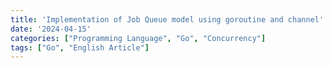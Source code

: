 ```yaml
---
title: 'Implementation of Job Queue model using goroutine and channel'
date: '2024-04-15'
categories: ["Programming Language", "Go", "Concurrency"]
tags: ["Go", "English Article"]
---
```

